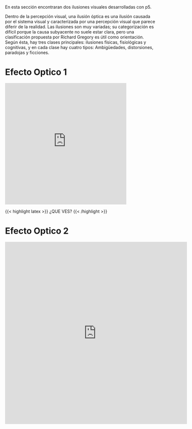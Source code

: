 En esta sección encontraran dos ilusiones visuales desarrolladas con p5.

Dentro de la percepción visual, una ilusión óptica es una ilusión causada por el sistema visual y caracterizada por una percepción visual que parece diferir de la realidad. Las ilusiones son muy variadas; su categorización es difícil porque la causa subyacente no suele estar clara, pero una clasificación propuesta por Richard Gregory es útil como orientación. Según ésta, hay tres clases principales: ilusiones físicas, fisiológicas y cognitivas, y en cada clase hay cuatro tipos: Ambigüedades, distorsiones, paradojas y ficciones.


# Efecto Optico 1

<iframe src="https://editor.p5js.org/iuribel/full/Msf2gVQ3z" style="width: 400px; height: 400px; overflow: hidden;"  scrolling="no" frameborder="0"></iframe>

{{< highlight latex >}}
¿QUE VES?
{{< /highlight >}}

# Efecto Optico 2

<iframe src="https://editor.p5js.org/iuribel/full/IKBh05bee" style="width: 600px; height: 600px; overflow: hidden;"  scrolling="no" frameborder="0"></iframe>
